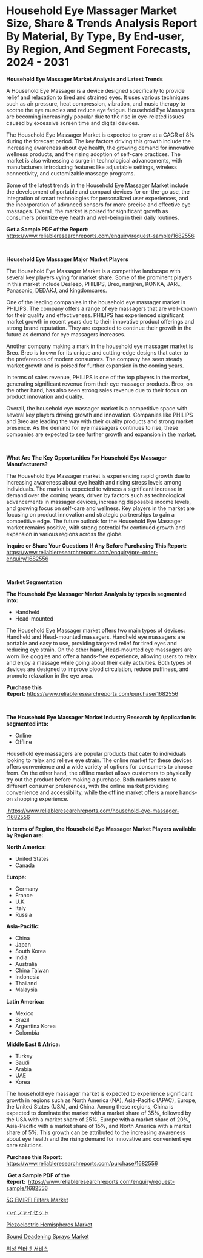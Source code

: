 <p><h1>Household Eye Massager Market Size, Share & Trends Analysis Report By Material, By Type, By End-user, By Region, And Segment Forecasts, 2024 - 2031</h1></p><p><strong>Household Eye Massager Market Analysis and Latest Trends</strong></p>
<p><p>A Household Eye Massager is a device designed specifically to provide relief and relaxation to tired and strained eyes. It uses various techniques such as air pressure, heat compression, vibration, and music therapy to soothe the eye muscles and reduce eye fatigue. Household Eye Massagers are becoming increasingly popular due to the rise in eye-related issues caused by excessive screen time and digital devices.</p><p>The Household Eye Massager Market is expected to grow at a CAGR of 8% during the forecast period. The key factors driving this growth include the increasing awareness about eye health, the growing demand for innovative wellness products, and the rising adoption of self-care practices. The market is also witnessing a surge in technological advancements, with manufacturers introducing features like adjustable settings, wireless connectivity, and customizable massage programs.</p><p>Some of the latest trends in the Household Eye Massager Market include the development of portable and compact devices for on-the-go use, the integration of smart technologies for personalized user experiences, and the incorporation of advanced sensors for more precise and effective eye massages. Overall, the market is poised for significant growth as consumers prioritize eye health and well-being in their daily routines.</p></p>
<p><strong>Get a Sample PDF of the Report:&nbsp;</strong> <a href="https://www.reliableresearchreports.com/enquiry/request-sample/1682556">https://www.reliableresearchreports.com/enquiry/request-sample/1682556</a></p>
<p>&nbsp;</p>
<p><strong>Household Eye Massager Major Market Players</strong></p>
<p><p>The Household Eye Massager Market is a competitive landscape with several key players vying for market share. Some of the prominent players in this market include Desleep, PHILIPS, Breo, nanjiren, KONKA, JARE, Panasonic, DEDAKJ, and kingdomcares. </p><p>One of the leading companies in the household eye massager market is PHILIPS. The company offers a range of eye massagers that are well-known for their quality and effectiveness. PHILIPS has experienced significant market growth in recent years due to their innovative product offerings and strong brand reputation. They are expected to continue their growth in the future as demand for eye massagers increases.</p><p>Another company making a mark in the household eye massager market is Breo. Breo is known for its unique and cutting-edge designs that cater to the preferences of modern consumers. The company has seen steady market growth and is poised for further expansion in the coming years.</p><p>In terms of sales revenue, PHILIPS is one of the top players in the market, generating significant revenue from their eye massager products. Breo, on the other hand, has also seen strong sales revenue due to their focus on product innovation and quality.</p><p>Overall, the household eye massager market is a competitive space with several key players driving growth and innovation. Companies like PHILIPS and Breo are leading the way with their quality products and strong market presence. As the demand for eye massagers continues to rise, these companies are expected to see further growth and expansion in the market.</p></p>
<p>&nbsp;</p>
<p><strong>What Are The Key Opportunities For Household Eye Massager Manufacturers?</strong></p>
<p><p>The Household Eye Massager market is experiencing rapid growth due to increasing awareness about eye health and rising stress levels among individuals. The market is expected to witness a significant increase in demand over the coming years, driven by factors such as technological advancements in massager devices, increasing disposable income levels, and growing focus on self-care and wellness. Key players in the market are focusing on product innovation and strategic partnerships to gain a competitive edge. The future outlook for the Household Eye Massager market remains positive, with strong potential for continued growth and expansion in various regions across the globe.</p></p>
<p><strong>Inquire or Share Your Questions If Any Before Purchasing This Report:</strong> <a href="https://www.reliableresearchreports.com/enquiry/pre-order-enquiry/1682556">https://www.reliableresearchreports.com/enquiry/pre-order-enquiry/1682556</a></p>
<p>&nbsp;</p>
<p><strong>Market Segmentation</strong></p>
<p><strong>The Household Eye Massager Market Analysis by types is segmented into:</strong></p>
<p><ul><li>Handheld</li><li>Head-mounted</li></ul></p>
<p><p>The Household Eye Massager market offers two main types of devices: Handheld and Head-mounted massagers. Handheld eye massagers are portable and easy to use, providing targeted relief for tired eyes and reducing eye strain. On the other hand, Head-mounted eye massagers are worn like goggles and offer a hands-free experience, allowing users to relax and enjoy a massage while going about their daily activities. Both types of devices are designed to improve blood circulation, reduce puffiness, and promote relaxation in the eye area.</p></p>
<p><strong>Purchase this Report:&nbsp;</strong><a href="https://www.reliableresearchreports.com/purchase/1682556">https://www.reliableresearchreports.com/purchase/1682556</a></p>
<p>&nbsp;</p>
<p><strong>The Household Eye Massager Market Industry Research by Application is segmented into:</strong></p>
<p><ul><li>Online</li><li>Offline</li></ul></p>
<p><p>Household eye massagers are popular products that cater to individuals looking to relax and relieve eye strain. The online market for these devices offers convenience and a wide variety of options for consumers to choose from. On the other hand, the offline market allows customers to physically try out the product before making a purchase. Both markets cater to different consumer preferences, with the online market providing convenience and accessibility, while the offline market offers a more hands-on shopping experience.</p></p>
<p><a href="https://www.reliableresearchreports.com/household-eye-massager-r1682556">&nbsp;https://www.reliableresearchreports.com/household-eye-massager-r1682556</a></p>
<p><strong>In terms of Region, the Household Eye Massager Market Players available by Region are:</strong></p>
<p>
    <p> <strong> North America: </strong>
        <ul>
            <li>United States</li>
            <li>Canada</li>
        </ul>
        </p> 
    <p> <strong> Europe: </strong>
        <ul>
            <li>Germany</li>
            <li>France</li>
            <li>U.K.</li>
            <li>Italy</li>
            <li>Russia</li>
        </ul>
        </p> 
    <p> <strong> Asia-Pacific: </strong>
        <ul>
            <li>China</li>
            <li>Japan</li>
            <li>South Korea</li>
            <li>India</li>
            <li>Australia</li>
            <li>China Taiwan</li>
            <li>Indonesia</li>
            <li>Thailand</li>
            <li>Malaysia</li>
        </ul>
        </p> 
    <p> <strong> Latin America: </strong>
        <ul>
            <li>Mexico</li>
            <li>Brazil</li>
            <li>Argentina Korea</li>
            <li>Colombia</li>
        </ul>
        </p> 
    <p> <strong> Middle East & Africa: </strong>
        <ul>
            <li>Turkey</li>
            <li>Saudi</li>
            <li>Arabia</li>
            <li>UAE</li>
            <li>Korea</li>
        </ul>
    </p>
    </p>
<p><p>The household eye massager market is expected to experience significant growth in regions such as North America (NA), Asia-Pacific (APAC), Europe, the United States (USA), and China. Among these regions, China is expected to dominate the market with a market share of 35%, followed by the USA with a market share of 25%, Europe with a market share of 20%, Asia-Pacific with a market share of 15%, and North America with a market share of 5%. This growth can be attributed to the increasing awareness about eye health and the rising demand for innovative and convenient eye care solutions.</p></p>
<p><strong>Purchase this Report: </strong><a href="https://www.reliableresearchreports.com/purchase/1682556">https://www.reliableresearchreports.com/purchase/1682556</a></p>
<p>&nbsp;<strong>Get a Sample PDF of the Report:&nbsp;&nbsp;</strong><a href="https://www.reliableresearchreports.com/enquiry/request-sample/1682556">https://www.reliableresearchreports.com/enquiry/request-sample/1682556</a></p>
<p><strong></strong></p>
<p><p><a href="https://issuu.com/reportprime-2/docs/5g-emirfi-filters-market-size-2030.pptx">5G EMIRFI Filters Market</a></p><p><a href="https://github.com/AriMuller2009/Market-Research-Report-List-2/blob/main/1872434109787.md">ハイファイセット</a></p><p><a href="https://issuu.com/reportprime-2/docs/piezoelectric-hemispheres-market-size-2030.pptx">Piezoelectric Hemispheres Market</a></p><p><a href="https://github.com/fiixsa/Market-Research-Report-List-3/blob/main/sound-deadening-sprays-market.md">Sound Deadening Sprays Market</a></p><p><a href="https://github.com/nuekbpymrrz5/Market-Research-Report-List-2/blob/main/8057817104570.md">위성 인터넷 서비스</a></p></p>